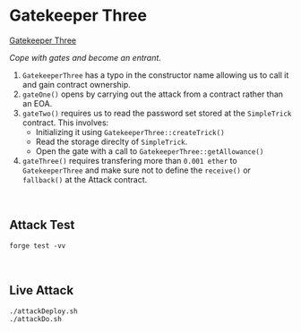 # Gatekeeper Three

[Gatekeeper Three](https://ethernaut.openzeppelin.com/level/0x03aFA729959cDB6EA3fAD8572b718E88df0594af)

_Cope with gates and become an entrant._

1. `GatekeeperThree` has a typo in the constructor name allowing us to call it and gain contract ownership.
1. `gateOne()` opens by carrying out the attack from a contract rather than an EOA.
1. `gateTwo()` requires us to read the password set stored at the `SimpleTrick` contract. This involves:
    * Initializing it using `GatekeeperThree::createTrick()`
    * Read the storage direclty of `SimpleTrick`.
    * Open the gate with a call to `GatekeeperThree::getAllowance()`
1. `gateThree()` requires transfering more than `0.001 ether` to `GatekeeperThree` and make sure not to define 
the `receive()` or `fallback()` at the Attack contract.

<BR />

## Attack Test

```DASH
forge test -vv
```


<BR />

## Live Attack

```BASH
./attackDeploy.sh
./attackDo.sh
```

<BR />
